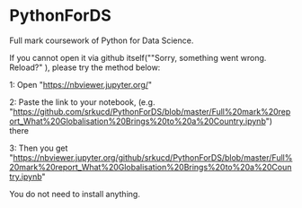 # PythonForDS
Full mark coursework of Python for Data Science.

If you cannot open it via github itself(""Sorry, something went wrong. Reload?" ), please try the method below:

1: Open "https://nbviewer.jupyter.org/"


2: Paste the link to your notebook, (e.g. "https://github.com/srkucd/PythonForDS/blob/master/Full%20mark%20report_What%20Globalisation%20Brings%20to%20a%20Country.ipynb") there 

3: Then you get "https://nbviewer.jupyter.org/github/srkucd/PythonForDS/blob/master/Full%20mark%20report_What%20Globalisation%20Brings%20to%20a%20Country.ipynb"

You do not need to install anything.
